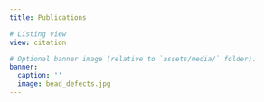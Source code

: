 ```yaml
---
title: Publications

# Listing view
view: citation

# Optional banner image (relative to `assets/media/` folder).
banner:
  caption: ''
  image: bead_defects.jpg
---
```

